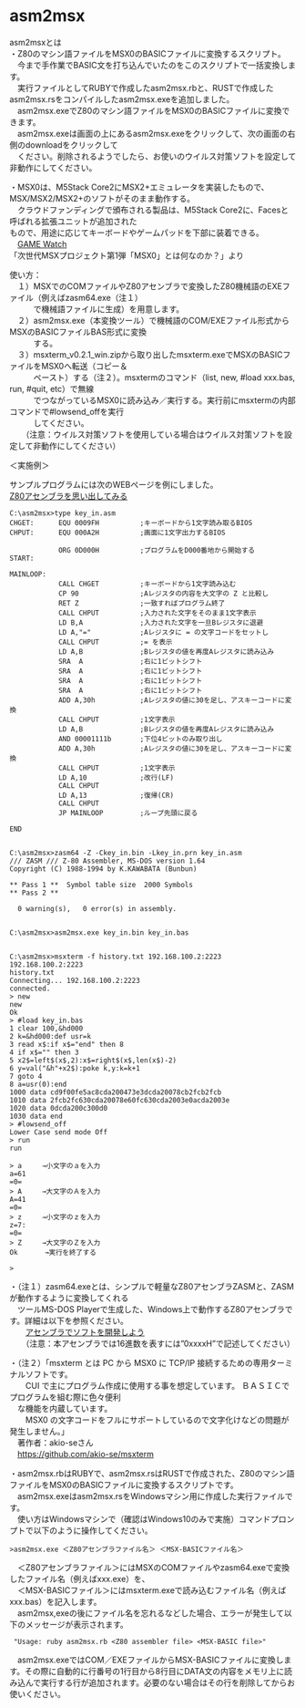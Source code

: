 # asm2msx  
asm2msxとは  
・Z80のマシン語ファイルをMSX0のBASICファイルに変換するスクリプト。  
　今まで手作業でBASIC文を打ち込んでいたのをこのスクリプトで一括変換します。  
　実行ファイルとしてRUBYで作成したasm2msx.rbと、RUSTで作成したasm2msx.rsをコンパイルしたasm2msx.exeを追加しました。  
　asm2msx.exeでZ80のマシン語ファイルをMSX0のBASICファイルに変換できます。  
　asm2msx.exeは画面の上にあるasm2msx.exeをクリックして、次の画面の右側のdownloadをクリックして  
　ください。削除されるようでしたら、お使いのウイルス対策ソフトを設定して非動作にしてください。
 
・MSX0は、M5Stack Core2にMSX2+エミュレータを実装したもので、MSX/MSX2/MSX2+のソフトがそのまま動作する。  
　クラウドファンディングで頒布される製品は、M5Stack Core2に、Facesと呼ばれる拡張ユニットが追加された    
  もので、用途に応じてキーボードやゲームパッドを下部に装着できる。  
  　[GAME Watch](https://game.watch.impress.co.jp/docs/kikaku/1468315.html)   
   「次世代MSXプロジェクト第1弾「MSX0」とは何なのか？」より  
   
使い方：  
　１）MSXでのCOMファイルやZ80アセンブラで変換したZ80機械語のEXEファイル（例えばzasm64.exe（注１）  
　　　で機械語ファイルに生成）を用意します。  
　２）asm2msx.exe（本変換ツール）で機械語のCOM/EXEファイル形式からMSXのBASICファイルBAS形式に変換  
　　　する。  
　３）msxterm_v0.2.1_win.zipから取り出したmsxterm.exeでMSXのBASICファイルをMSX0へ転送（コピー＆  
　　　ペースト）する（注２）。msxtermのコマンド（list, new, #load xxx.bas, run, #quit, etc）で無線  
　　　でつながっているMSX0に読み込み／実行する。実行前にmsxtermの内部コマンドで#lowsend_offを実行  
　　　してください。  
　　（注意：ウイルス対策ソフトを使用している場合はウイルス対策ソフトを設定して非動作にしてください）  
  
＜実施例＞  
  
サンプルプログラムには次のWEBページを例にしました。  
[Z80アセンブラを思い出してみる](https://tech.synapse.jp/entry/2022/12/01/150000#%E5%85%A5%E5%8A%9B%E3%81%97%E3%81%9F%E6%96%87%E5%AD%97%E3%81%AE%E6%96%87%E5%AD%97%E3%82%B3%E3%83%BC%E3%83%89%E3%82%92%E8%A1%A8%E7%A4%BA%E3%81%99%E3%82%8B%E3%83%97%E3%83%AD%E3%82%B0%E3%83%A9%E3%83%A0)  
  
```
C:\asm2msx>type key_in.asm    
CHGET:      EQU 0009FH          ;キーボードから1文字読み取るBIOS  
CHPUT:      EQU 000A2H          ;画面に1文字出力するBIOS  
  
            ORG 0D000H          ;プログラムをD000番地から開始する  
START:  
  
MAINLOOP:  
            CALL CHGET          ;キーボードから1文字読み込む  
            CP 90               ;Aレジスタの内容を大文字の Z と比較し  
            RET Z               ;一致すればプログラム終了  
            CALL CHPUT          ;入力された文字をそのまま1文字表示　  
            LD B,A              ;入力された文字を一旦Bレジスタに退避  
            LD A,"="            ;Aレジスタに = の文字コードをセットし  
            CALL CHPUT          ;= を表示  
            LD A,B              ;Bレジスタの値を再度Aレジスタに読み込み  
            SRA  A              ;右に1ビットシフト  
            SRA  A              ;右に1ビットシフト  
            SRA  A              ;右に1ビットシフト  
            SRA  A              ;右に1ビットシフト  
            ADD A,30h           ;Aレジスタの値に30を足し、アスキーコードに変換  
            CALL CHPUT          ;1文字表示  
            LD A,B              ;Bレジスタの値を再度Aレジスタに読み込み  
            AND 00001111b       ;下位4ビットのみ取り出し  
            ADD A,30h           ;Aレジスタの値に30を足し、アスキーコードに変換  
            CALL CHPUT          ;1文字表示  
            LD A,10             ;改行(LF)  
            CALL CHPUT  
            LD A,13             ;復帰(CR)  
            CALL CHPUT  
            JP MAINLOOP         ;ループ先頭に戻る  
  
END  
  
  
C:\asm2msx>zasm64 -Z -Ckey_in.bin -Lkey_in.prn key_in.asm  
/// ZASM /// Z-80 Assembler, MS-DOS version 1.64  
Copyright (C) 1988-1994 by K.KAWABATA (Bunbun)  
  
** Pass 1 **  Symbol table size  2000 Symbols  
** Pass 2 **  
  
  0 warning(s),   0 error(s) in assembly.  
  
  
C:\asm2msx>asm2msx.exe key_in.bin key_in.bas  
  
  
C:\asm2msx>msxterm -f history.txt 192.168.100.2:2223  
192.168.100.2:2223  
history.txt  
Connecting... 192.168.100.2:2223  
connected.  
> new  
new  
Ok  
> #load key_in.bas  
1 clear 100,&hd000  
2 k=&hd000:def usr=k  
3 read x$:if x$="end" then 8  
4 if x$="" then 3  
5 x2$=left$(x$,2):x$=right$(x$,len(x$)-2)  
6 y=val("&h"+x2$):poke k,y:k=k+1  
7 goto 4  
8 a=usr(0):end  
1000 data cd9f00fe5ac8cda200473e3dcda20078cb2fcb2fcb  
1010 data 2fcb2fc630cda20078e60fc630cda2003e0acda2003e  
1020 data 0dcda200c300d0  
1030 data end  
> #lowsend_off  
Lower Case send mode Off  
> run  
run  
  
> a　　　→小文字のａを入力  
a=61  
=0=  
> A　　　→大文字のＡを入力  
A=41  
=0=  
> z　　　→小文字のｚを入力  
z=7:  
=0=  
> Z　　　→大文字のＺを入力  
Ok　　　　→実行を終了する  
  
>  
```
  
  
・（注１）zasm64.exeとは、シンプルで軽量なZ80アセンブラZASMと、ZASMが動作するように変換してくれる  
　ツールMS-DOS Playerで生成した、Windows上で動作するZ80アセンブラです。詳細は以下を参照ください。  
　　[アセンブラでソフトを開発しよう](https://www.tiny-yarou.com/asmdev/asmdev.html)  
  　　（注意：本アセンブラでは16進数を表すには”0xxxxH”で記述してください）  
  
・（注２）「msxterm とは PC から MSX0 に TCP/IP 接続するための専用ターミナルソフトです。  
　　CUI で主にプログラム作成に使用する事を想定しています。 ＢＡＳＩＣでプログラムを組む際に色々便利  
  　な機能を内蔵しています。  
　　MSX0 の文字コードをフルにサポートしているので文字化けなどの問題が発生しません。」  
 　著作者：akio-seさん  
 　https://github.com/akio-se/msxterm  
  
・asm2msx.rbはRUBYで、asm2msx.rsはRUSTで作成された、Z80のマシン語ファイルをMSX0のBASICファイルに変換するスクリプトです。  
　asm2msx.exeはasm2msx.rsをWindowsマシン用に作成した実行ファイルです。  
　使い方はWindowsマシンで（確認はWindows10のみで実施）コマンドプロンプトで以下のように操作してください。  
  
    >asm2msx.exe ＜Z80アセンブラファイル名＞ ＜MSX-BASICファイル名＞  
  
　＜Z80アセンブラファイル＞にはMSXのCOMファイルやzasm64.exeで変換したファイル名（例えばxxx.exe）を、  
　＜MSX-BASICファイル＞にはmsxterm.exeで読み込むファイル名（例えばxxx.bas）を記入します。  
　asm2msx,exeの後にファイル名を忘れるなどした場合、エラーが発生して以下のメッセージが表示されます。  
  
     "Usage: ruby asm2msx.rb <Z80 assembler file> <MSX-BASIC file>"  
  
　asm2msx.exeではCOM／EXEファイルからMSX-BASICファイルに変換します。その際に自動的に行番号の1行目から8行目にDATA文の内容をメモリ上に読み込んで実行する行が追加されます。必要のない場合はその行を削除してからお使いください。  
  
